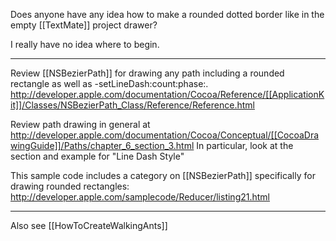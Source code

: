 Does anyone have any idea how to make a rounded dotted border like in the empty [[TextMate]] project drawer?

I really have no idea where to begin.

----
Review [[NSBezierPath]] for drawing any path including a rounded rectangle as well as -setLineDash:count:phase:. http://developer.apple.com/documentation/Cocoa/Reference/[[ApplicationKit]]/Classes/NSBezierPath_Class/Reference/Reference.html

Review path drawing in general at 
http://developer.apple.com/documentation/Cocoa/Conceptual/[[CocoaDrawingGuide]]/Paths/chapter_6_section_3.html
In particular, look at the section and example for "Line Dash Style"

This sample code includes a category on [[NSBezierPath]] specifically for drawing rounded rectangles:
http://developer.apple.com/samplecode/Reducer/listing21.html

----

Also see [[HowToCreateWalkingAnts]]
